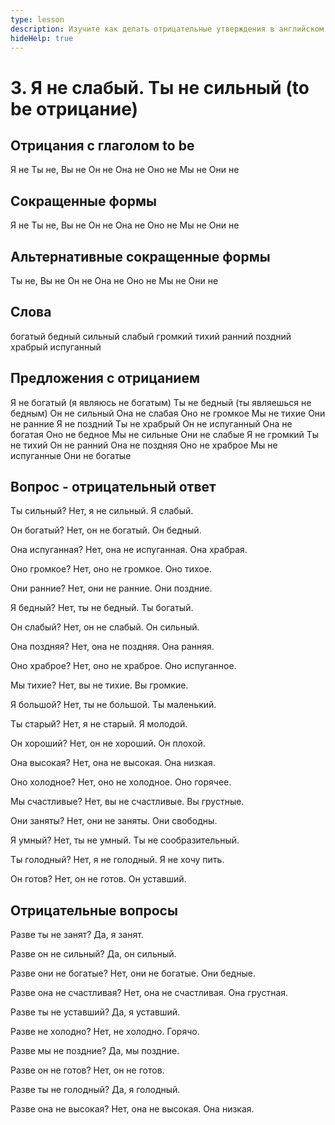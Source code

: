 ```yaml
---
type: lesson
description: Изучите как делать отрицательные утверждения в английском языке с глаголом 'to be', чтобы выразить то, что не является правдой
hideHelp: true
---
```


# 3. Я не слабый. Ты не сильный (to be отрицание)

## Отрицания с глаголом to be

Я не
Ты не, Вы не
Он не
Она не
Оно не
Мы не
Они не

## Сокращенные формы

Я не
Ты не, Вы не
Он не
Она не
Оно не
Мы не
Они не

## Альтернативные сокращенные формы

Ты не, Вы не
Он не
Она не
Оно не
Мы не
Они не

## Слова

богатый
бедный
сильный
слабый
громкий
тихий
ранний
поздний
храбрый
испуганный

## Предложения с отрицанием

Я не богатый (я являюсь не богатым)
Ты не бедный (ты являешься не бедным)
Он не сильный
Она не слабая
Оно не громкое
Мы не тихие
Они не ранние
Я не поздний
Ты не храбрый
Он не испуганный
Она не богатая
Оно не бедное
Мы не сильные
Они не слабые
Я не громкий
Ты не тихий
Он не ранний
Она не поздняя
Оно не храброе
Мы не испуганные
Они не богатые

## Вопрос - отрицательный ответ

Ты сильный?
Нет, я не сильный.
Я слабый.

Он богатый?
Нет, он не богатый.
Он бедный.

Она испуганная?
Нет, она не испуганная.
Она храбрая.

Оно громкое?
Нет, оно не громкое.
Оно тихое.

Они ранние?
Нет, они не ранние.
Они поздние.

Я бедный?
Нет, ты не бедный.
Ты богатый.

Он слабый?
Нет, он не слабый.
Он сильный.

Она поздняя?
Нет, она не поздняя.
Она ранняя.

Оно храброе?
Нет, оно не храброе.
Оно испуганное.

Мы тихие?
Нет, вы не тихие.
Вы громкие.

Я большой?
Нет, ты не большой.
Ты маленький.

Ты старый?
Нет, я не старый.
Я молодой.

Он хороший?
Нет, он не хороший.
Он плохой.

Она высокая?
Нет, она не высокая.
Она низкая.

Оно холодное?
Нет, оно не холодное.
Оно горячее.

Мы счастливые?
Нет, вы не счастливые.
Вы грустные.

Они заняты?
Нет, они не заняты.
Они свободны.

Я умный?
Нет, ты не умный.
Ты не сообразительный.

Ты голодный?
Нет, я не голодный.
Я не хочу пить.

Он готов?
Нет, он не готов.
Он уставший.

## Отрицательные вопросы

Разве ты не занят?
Да, я занят.

Разве он не сильный?
Да, он сильный.

Разве они не богатые?
Нет, они не богатые.
Они бедные.

Разве она не счастливая?
Нет, она не счастливая.
Она грустная.

Разве ты не уставший?
Да, я уставший.

Разве не холодно?
Нет, не холодно.
Горячо.

Разве мы не поздние?
Да, мы поздние.

Разве он не готов?
Нет, он не готов.

Разве ты не голодный?
Да, я голодный.

Разве она не высокая?
Нет, она не высокая.
Она низкая.
